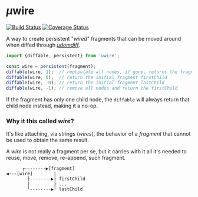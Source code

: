 # <em>µ</em>wire

[![Build Status](https://travis-ci.com/WebReflection/uwire.svg?branch=master)](https://travis-ci.com/WebReflection/uwire) [![Coverage Status](https://coveralls.io/repos/github/WebReflection/uwire/badge.svg?branch=master)](https://coveralls.io/github/WebReflection/uwire?branch=master)

A way to create persistent "_wired_" fragments that can be moved around when diffed through _[µdomdiff](https://github.com/WebReflection/udomdiff#readme)_.

```js
import {diffable, persistent} from 'uwire';

const wire = persistent(fragment);
diffable(wire, 1);  // repopulate all nodes, if gone, returns the fragment
diffable(wire, 0);  // return the initial fragment firstChild
diffable(wire, -0); // return the initial fragment lastChild
diffable(wire, -1); // remove all nodes and return the firstChild
```

If the fragment has only one child node, the `diffable` will always return that child node instead, making it a no-op.

### Why it this called _wire_?

It's like attaching, via strings (_wires_), the behavior of a _fragment_ that cannot be used to obtain the same result.

A _wire_ is not really a fragment per se, but it carries with it all it's needed to reuse, move, remove, re-append, such fragment.

```
      ┌--------▶[fragment]
◀---[wire]        |
        ├--------▶├ firstChild
        |         ├ ...
        └--------▶└ lastChild
```
